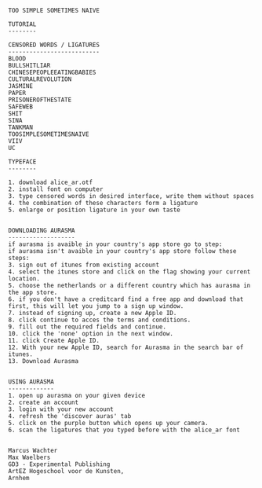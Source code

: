 	TOO SIMPLE SOMETIMES NAIVE

	TUTORIAL
	--------

	CENSORED WORDS / LIGATURES
	--------------------------
	BLOOD
	BULLSHITLIAR
	CHINESEPEOPLEEATINGBABIES
	CULTURALREVOLUTION
	JASMINE
	PAPER
	PRISONEROFTHESTATE
	SAFEWEB
	SHIT
	SINA
	TANKMAN
	TOOSIMPLESOMETIMESNAIVE
	VIIV
	UC

	TYPEFACE
	--------

	1. download alice_ar.otf
	2. install font on computer
	3. type censored words in desired interface, write them without spaces
	4. the combination of these characters form a ligature
	5. enlarge or position ligature in your own taste


	DOWNLOADING AURASMA
	-------------------
	if aurasma is avaible in your country's app store go to step: 
	if aurasma isn't avaible in your country's app store follow these steps:
	3. sign out of itunes from existing account
	4. select the itunes store and click on the flag showing your current location.
	5. choose the netherlands or a different country which has aurasma in the app store.
	6. if you don't have a creditcard find a free app and download that first, this will let you jump to a sign up window.
	7. instead of signing up, create a new Apple ID.
	8. click continue to acces the terms and conditions. 
	9. fill out the required fields and continue.
	10. click the 'none' option in the next window.
	11. click Create Apple ID.
	12. With your new Apple ID, search for Aurasma in the search bar of itunes.
	13. Download Aurasma


	USING AURASMA
	-------------
	1. open up aurasma on your given device
	2. create an account
	3. login with your new account
	4. refresh the 'discover auras' tab
	5. click on the purple button which opens up your camera.
	6. scan the ligatures that you typed before with the alice_ar font
	
	
	Marcus Wachter
	Max Waelbers
	GD3 - Experimental Publishing
	ArtEZ Hogeschool voor de Kunsten,
	Arnhem
